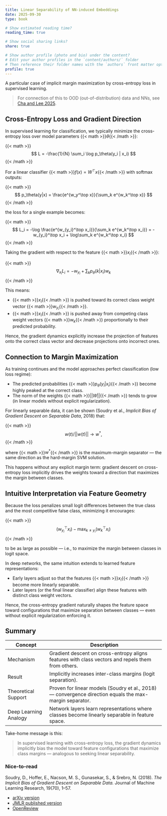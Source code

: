 ```yaml
---
title: Linear Separability of NN-induced Embeddings
date: 2025-09-30
type: book

# Show estimated reading time?
reading_time: true

# Show social sharing links?
share: true

# Show author profile (photo and bio) under the content?
# Edit your author profiles in the `content/authors/` folder
# Then reference their folder names with the `authors` front matter option above
profile: true
---
```


<!-- How does deep neural network do wonders on hard problems?  -->
A particular case of implicit margin maximization by cross-entropy loss in supervised learning.

<!--more-->

> For connection of this to OOD (out-of-distribution) data and NNs, see [Cha and Lee 2025](https://aiml-k.github.io/publication/2025icml-hildworkshop-linsep/).

## Cross-Entropy Loss and Gradient Direction

In supervised learning for classification, we typically minimize the cross-entropy loss over model parameters {{< math >}}$\theta${{< /math >}}:

{{< math >}}$$
L = -\frac{1}{N} \sum_i \log p_\theta(y_i | x_i)
$${{< /math >}}

For a linear classifier {{< math >}}$f(x) = W^\top x${{< /math >}} with softmax outputs:

{{< math >}}$$
p_\theta(y|x) = \frac{e^{w_y^\top x}}{\sum_k e^{w_k^\top x}}
$${{< /math >}}

the loss for a single example becomes:

{{< math >}}$$
L_i = -\log \frac{e^{w_{y_i}^\top x_i}}{\sum_k e^{w_k^\top x_i}} = -w_{y_i}^\top x_i + \log\sum_k e^{w_k^\top x_i}
$${{< /math >}}

Taking the gradient with respect to the feature {{< math >}}$x_i${{< /math >}}:

{{< math >}}$$
\nabla_{x_i} L_i = -w_{y_i} + \sum_k p_\theta(k|x_i) w_k
$${{< /math >}}

This means:
- {{< math >}}$x_i${{< /math >}} is pushed toward its correct class weight vector {{< math >}}$w_{y_i}${{< /math >}}.
- {{< math >}}$x_i${{< /math >}} is pushed away from competing class weight vectors {{< math >}}$w_k${{< /math >}} proportionally to their predicted probability.

Hence, the gradient dynamics explicitly increase the projection of features onto the correct class vector and decrease projections onto incorrect ones.

## Connection to Margin Maximization

As training continues and the model approaches perfect classification (low loss regime):
- The predicted probabilities {{< math >}}$p_\theta(y_i | x_i)${{< /math >}} become highly peaked at the correct class.
- The norm of the weights {{< math >}}$||W||${{< /math >}} tends to grow (in linear models without explicit regularization).

For linearly separable data, it can be shown (Soudry et al., *Implicit Bias of Gradient Descent on Separable Data*, 2018) that:

{{< math >}}$$
w(t) / ||w(t)|| \to w^*,
$${{< /math >}}

where {{< math >}}$w^*${{< /math >}} is the maximum-margin separator — the same direction as the hard-margin SVM solution.

This happens without any explicit margin term: gradient descent on cross-entropy loss implicitly drives the weights toward a direction that maximizes the margin between classes.

## Intuitive Interpretation via Feature Geometry

Because the loss penalizes small logit differences between the true class and the most competitive false class, minimizing it encourages:

{{< math >}}$$
(w_{y_i}^\top x_i) - \max_{k \ne y_i} (w_k^\top x_i)
$${{< /math >}}

to be as large as possible — i.e., to maximize the margin between classes in logit space.

In deep networks, the same intuition extends to learned feature representations:
- Early layers adjust so that the features {{< math >}}$x_i${{< /math >}} become more linearly separable.
- Later layers (or the final linear classifier) align these features with distinct class weight vectors.

Hence, the cross-entropy gradient naturally shapes the feature space toward configurations that maximize separation between classes — even without explicit regularization enforcing it.

## Summary

| Concept | Description |
|----------|--------------|
| Mechanism | Gradient descent on cross-entropy aligns features with class vectors and repels them from others. |
| Result | Implicitly increases inter-class margins (logit separation). |
| Theoretical Support | Proven for linear models (Soudry et al., 2018) — convergence direction equals the max-margin separator. |
| Deep Learning Analogy | Network layers learn representations where classes become linearly separable in feature space. |


Take-home message is this:

> In supervised learning with cross-entropy loss, the gradient dynamics implicitly bias the model toward feature configurations that maximize class margins — analogous to seeking linear separability.


### Nice-to-read

Soudry, D., Hoffer, E., Nacson, M. S., Gunasekar, S., & Srebro, N. (2018). *The Implicit Bias of Gradient Descent on Separable Data.* Journal of Machine Learning Research, 19(70), 1–57.  

- [arXiv version](https://arxiv.org/abs/1710.10345)  
- [JMLR published version](https://jmlr.org/papers/v19/18-188.html)  
- [OpenReview](https://openreview.net/pdf?id=r1q7n9gAb)